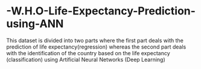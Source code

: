 # -W.H.O-Life-Expectancy-Prediction-using-ANN
This dataset is divided into two parts where the first part deals with the prediction of life expectancy(regression) whereas the second part deals with the identification of the country based on the life expectancy (classification) using Artificial Neural Networks (Deep Learning) 
